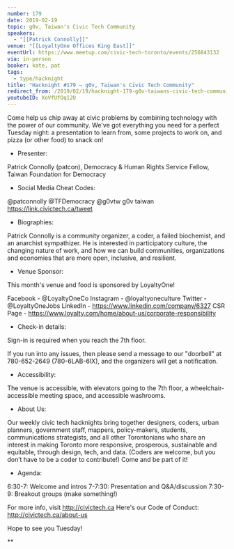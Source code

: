 ```yaml
---
number: 179
date: 2019-02-19
topic: g0v, Taiwan's Civic Tech Community
speakers:
  - "[[Patrick Connolly]]"
venue: "[[LoyaltyOne Offices King East]]"
eventUrl: https://www.meetup.com/civic-tech-toronto/events/256843132
via: in-person
booker: kate, pat
tags:
  - type/hacknight
title: "Hacknight #179 – g0v, Taiwan's Civic Tech Community"
redirect_from: /2019/02/19/hacknight-179-g0v-taiwans-civic-tech-community-with-patrick-connolly/
youtubeID: XoVfUfOq12U
---
```

Come help us chip away at civic problems by combining technology with the power of our community. We've got everything you need for a perfect Tuesday night: a presentation to learn from, some projects to work on, and pizza (or other food) to snack on!

+ Presenter:

Patrick Connolly (patcon), Democracy & Human Rights Service Fellow, Taiwan Foundation for Democracy

+ Social Media Cheat Codes:

@patconnolly @TFDemocracy @g0vtw g0v taiwan 
https://link.civictech.ca/tweet

+ Biographies:

Patrick Connolly is a community organizer, a coder, a failed biochemist, and an anarchist sympathizer. He is interested in participatory culture, the changing nature of work, and how we can build communities, organizations and economies that are more open, inclusive, and resilient.

+ Venue Sponsor:

This month's venue and food is sponsored by LoyaltyOne!

Facebook - @LoyaltyOneCo
Instagram - @loyaltyoneculture
Twitter - @LoyaltyOneJobs
LinkedIn - https://www.linkedin.com/company/6327
CSR Page - https://www.loyalty.com/home/about-us/corporate-responsibility

+ Check-in details:

Sign-in is required when you reach the 7th floor.

If you run into any issues, then please send a message to our "doorbell" at 780-652-2649 (780-6LAB-6IX), and the organizers will get a notification.

+ Accessibility:

The venue is accessible, with elevators going to the 7th floor, a wheelchair-accessible meeting space, and accessible washrooms.

+ About Us:

Our weekly civic tech hacknights bring together designers, coders, urban planners, government staff, mappers, policy-makers, students, communications strategists, and all other Torontonians who share an interest in making Toronto more responsive, prosperous, sustainable and equitable, through design, tech, and data. (Coders are welcome, but you don’t have to be a coder to contribute!) Come and be part of it!

+ Agenda:

6:30-7: Welcome and intros
7-7:30: Presentation and Q&A/discussion
7:30-9: Breakout groups (make something!)

For more info, visit http://civictech.ca
Here's our Code of Conduct: http://civictech.ca/about-us

Hope to see you Tuesday!

**